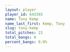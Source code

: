 ```yaml
---
layout: player
player_id: 643393
name: Tony Kemp
name_last_first: Kemp, Tony
slug: tony-kemp
total_pitches: 23
total_bangs: 0
percent_bangs: 0.0%
---
```

